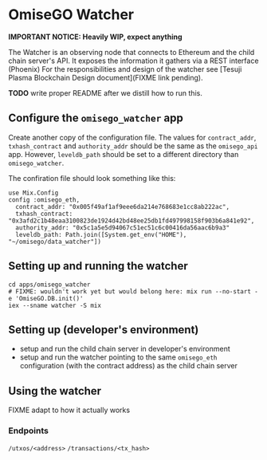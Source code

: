 # OmiseGO Watcher

**IMPORTANT NOTICE: Heavily WIP, expect anything**

The Watcher is an observing node that connects to Ethereum and the child chain server's API.
It exposes the information it gathers via a REST interface (Phoenix)
For the responsibilities and design of the watcher see [Tesuji Plasma Blockchain Design document](FIXME link pending).

**TODO** write proper README after we distill how to run this.

## Configure the `omisego_watcher` app
Create another copy of the configuration file. The values for `contract_addr`, `txhash_contract` and `authority_addr` should be the same as the `omisego_api` app. However, `leveldb_path` should be set to a different directory than `omisego_watcher`.

The confiration file should look something like this:

```
use Mix.Config
config :omisego_eth,
  contract_addr: "0x005f49af1af9eee6da214e768683e1cc8ab222ac",
  txhash_contract: "0x3afd2c1b48eaa3100823de1924d42bd48ee25db1fd497998158f903b6a841e92",
  authority_addr: "0x5c1a5e5d94067c51ec51c6c00416da56aac6b9a3"
  leveldb_path: Path.join([System.get_env("HOME"), "~/omisego/data_watcher"])

```

## Setting up and running the watcher

```
cd apps/omisego_watcher
# FIXME: wouldn't work yet but would belong here: mix run --no-start -e 'OmiseGO.DB.init()'
iex --sname watcher -S mix
```

## Setting up (developer's environment)

  - setup and run the child chain server in developer's environment
  - setup and run the watcher pointing to the same `omisego_eth` configuration (with the contract address) as the child chain server

## Using the watcher

FIXME adapt to how it actually works

### Endpoints

`/utxos/<address>`
`/transactions/<tx_hash>`
